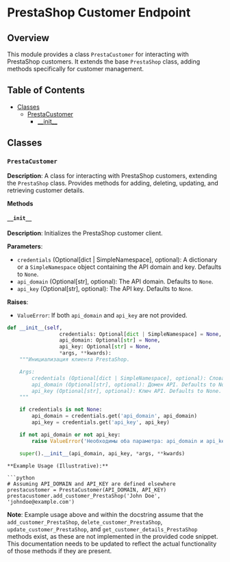 # PrestaShop Customer Endpoint

## Overview

This module provides a class `PrestaCustomer` for interacting with PrestaShop customers. It extends the base `PrestaShop` class, adding methods specifically for customer management.

## Table of Contents

* [Classes](#classes)
    * [PrestaCustomer](#presta-customer)
        * [\_\_init\_\_](#__init__)


## Classes

### `PrestaCustomer`

**Description**:  A class for interacting with PrestaShop customers, extending the `PrestaShop` class.  Provides methods for adding, deleting, updating, and retrieving customer details.


**Methods**

#### `__init__`

**Description**: Initializes the PrestaShop customer client.

**Parameters**:

- `credentials` (Optional[dict | SimpleNamespace], optional): A dictionary or a `SimpleNamespace` object containing the API domain and key. Defaults to `None`.
- `api_domain` (Optional[str], optional): The API domain. Defaults to `None`.
- `api_key` (Optional[str], optional): The API key. Defaults to `None`.

**Raises**:

- `ValueError`: If both `api_domain` and `api_key` are not provided.


```python
def __init__(self,
                 credentials: Optional[dict | SimpleNamespace] = None,
                 api_domain: Optional[str] = None,
                 api_key: Optional[str] = None,
                 *args, **kwards):
    """Инициализация клиента PrestaShop.

    Args:
        credentials (Optional[dict | SimpleNamespace], optional): Словарь или объект SimpleNamespace с параметрами `api_domain` и `api_key`. Defaults to None.
        api_domain (Optional[str], optional): Домен API. Defaults to None.
        api_key (Optional[str], optional): Ключ API. Defaults to None.
    """

    if credentials is not None:
        api_domain = credentials.get('api_domain', api_domain)
        api_key = credentials.get('api_key', api_key)

    if not api_domain or not api_key:
        raise ValueError('Необходимы оба параметра: api_domain и api_key.')

    super().__init__(api_domain, api_key, *args, **kwards)
```
```
**Example Usage (Illustrative):**

```python
# Assuming API_DOMAIN and API_KEY are defined elsewhere
prestacustomer = PrestaCustomer(API_DOMAIN, API_KEY)
prestacustomer.add_customer_PrestaShop('John Doe', 'johndoe@example.com')
```

**Note**:  Example usage above and within the docstring assume that the `add_customer_PrestaShop`, `delete_customer_PrestaShop`, `update_customer_PrestaShop`, and `get_customer_details_PrestaShop` methods exist, as these are not implemented in the provided code snippet.  This documentation needs to be updated to reflect the actual functionality of those methods if they are present.